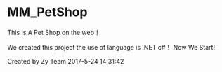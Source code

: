 # MM_PetShop
This is A Pet Shop on the web！

We created this project the use of language is .NET c#！
Now We Start!

Created by Zy Team
2017-5-24 14:31:42
